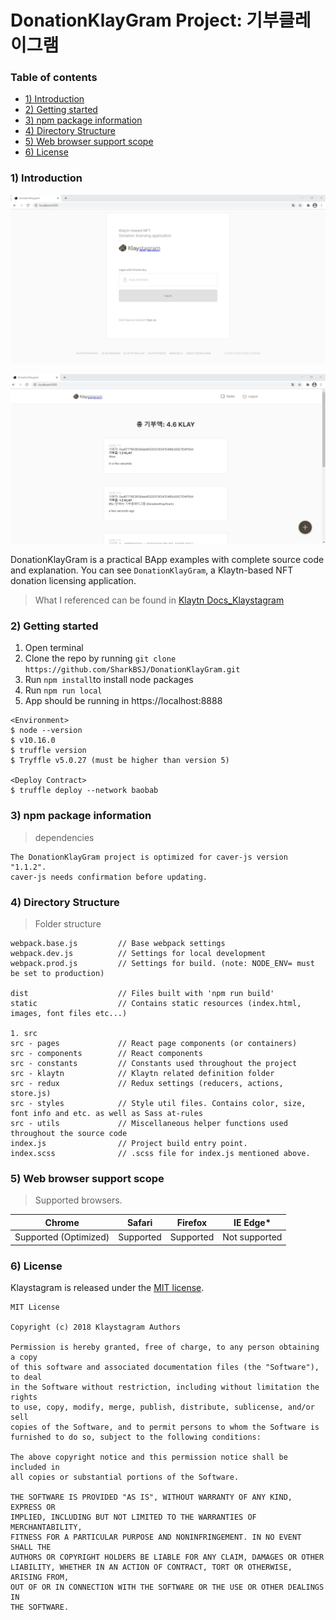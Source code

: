 # DonationKlayGram Project: 기부클레이그램

### Table of contents
- [1) Introduction](#1-introduction)
- [2) Getting started](#2-getting-started)
- [3) npm package information](#3-npm-package-information)
- [4) Directory Structure](#4-directory-structure)
- [5) Web browser support scope](#5-web-browser-support-scope)
- [6) License](#6-license)

### 1) Introduction
<p align="center"><img src="./LoginScreen.png"></p>  
<p align="center"><img src="./RunScreen.png"></p>  

DonationKlayGram is a practical BApp examples with complete source code and explanation. You can see `DonationKlayGram`, a Klaytn-based NFT donation licensing application.

> What I referenced can be found in [Klaytn Docs_Klaystagram](https://docs.klaytn.com/bapp/tutorials/klaystagram)

### 2) Getting started
1. Open terminal
2. Clone the repo by running `git clone https://github.com/SharkBSJ/DonationKlayGram.git`
3. Run `npm install`to install node packages
4. Run `npm run local`
5. App should be running in https://localhost:8888
```
<Environment>
$ node --version
$ v10.16.0
$ truffle version
$ Tryffle v5.0.27 (must be higher than version 5)

<Deploy Contract>
$ truffle deploy --network baobab
```

### 3) npm package information
> dependencies
```
The DonationKlayGram project is optimized for caver-js version "1.1.2".
caver-js needs confirmation before updating.
```

### 4) Directory Structure
> Folder structure
```
webpack.base.js         // Base webpack settings
webpack.dev.js          // Settings for local development
webpack.prod.js         // Settings for build. (note: NODE_ENV= must be set to production)

dist                    // Files built with 'npm run build'
static                  // Contains static resources (index.html, images, font files etc...)

1. src
src - pages             // React page components (or containers)
src - components        // React components
src - constants         // Constants used throughout the project
src - klaytn            // Klaytn related definition folder
src - redux             // Redux settings (reducers, actions, store.js)
src - styles            // Style util files. Contains color, size, font info and etc. as well as Sass at-rules
src - utils             // Miscellaneous helper functions used throughout the source code
index.js                // Project build entry point.
index.scss              // .scss file for index.js mentioned above.
```

### 5) Web browser support scope
> Supported browsers.

Chrome | Safari | Firefox | IE Edge*
---------------------- | ---------------------- | ---------------------- | ----------------------
Supported (Optimized) | Supported | Supported | Not supported

### 6) License
Klaystagram is released under the [MIT license](./LICENSE).

```
MIT License

Copyright (c) 2018 Klaystagram Authors

Permission is hereby granted, free of charge, to any person obtaining a copy
of this software and associated documentation files (the "Software"), to deal
in the Software without restriction, including without limitation the rights
to use, copy, modify, merge, publish, distribute, sublicense, and/or sell
copies of the Software, and to permit persons to whom the Software is
furnished to do so, subject to the following conditions:

The above copyright notice and this permission notice shall be included in
all copies or substantial portions of the Software.

THE SOFTWARE IS PROVIDED "AS IS", WITHOUT WARRANTY OF ANY KIND, EXPRESS OR
IMPLIED, INCLUDING BUT NOT LIMITED TO THE WARRANTIES OF MERCHANTABILITY,
FITNESS FOR A PARTICULAR PURPOSE AND NONINFRINGEMENT. IN NO EVENT SHALL THE
AUTHORS OR COPYRIGHT HOLDERS BE LIABLE FOR ANY CLAIM, DAMAGES OR OTHER
LIABILITY, WHETHER IN AN ACTION OF CONTRACT, TORT OR OTHERWISE, ARISING FROM,
OUT OF OR IN CONNECTION WITH THE SOFTWARE OR THE USE OR OTHER DEALINGS IN
THE SOFTWARE.
```
